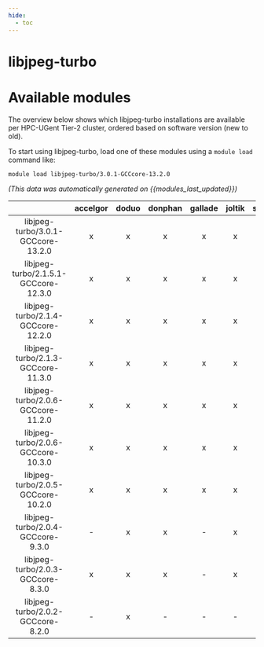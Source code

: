 ```yaml
---
hide:
  - toc
---
```


libjpeg-turbo
=============

# Available modules


The overview below shows which libjpeg-turbo installations are available per HPC-UGent Tier-2 cluster, ordered based on software version (new to old).

To start using libjpeg-turbo, load one of these modules using a `module load` command like:

```shell
module load libjpeg-turbo/3.0.1-GCCcore-13.2.0
```

*(This data was automatically generated on {{modules_last_updated}})*  

| |accelgor|doduo|donphan|gallade|joltik|shinx|skitty|
| :---: | :---: | :---: | :---: | :---: | :---: | :---: | :---: |
|libjpeg-turbo/3.0.1-GCCcore-13.2.0|x|x|x|x|x|x|x|
|libjpeg-turbo/2.1.5.1-GCCcore-12.3.0|x|x|x|x|x|x|x|
|libjpeg-turbo/2.1.4-GCCcore-12.2.0|x|x|x|x|x|x|-|
|libjpeg-turbo/2.1.3-GCCcore-11.3.0|x|x|x|x|x|x|-|
|libjpeg-turbo/2.0.6-GCCcore-11.2.0|x|x|x|x|x|-|-|
|libjpeg-turbo/2.0.6-GCCcore-10.3.0|x|x|x|x|x|-|-|
|libjpeg-turbo/2.0.5-GCCcore-10.2.0|x|x|x|x|x|-|-|
|libjpeg-turbo/2.0.4-GCCcore-9.3.0|-|x|x|-|x|-|-|
|libjpeg-turbo/2.0.3-GCCcore-8.3.0|x|x|x|-|x|-|-|
|libjpeg-turbo/2.0.2-GCCcore-8.2.0|-|x|-|-|-|-|-|
